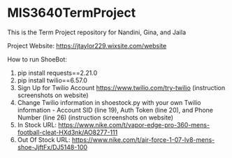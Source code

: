 # MIS3640TermProject
This is the Term Project repository for Nandini, Gina, and Jaila

Project Website:
https://jtaylor229.wixsite.com/website

How to run ShoeBot:
1. pip install requests==2.21.0
2. pip install twilio==6.57.0
3. Sign Up for Twilio Account https://www.twilio.com/try-twilio (instruction screenshots on website)
4. Change Twilio information in shoestock.py with your own Twilio information - Account SID (line 19), Auth Token (line 20), and Phone Number (line 26) (instruction screenshots on website)
5. In Stock URL: https://www.nike.com/t/vapor-edge-pro-360-mens-football-cleat-HXd3nk/AO8277-111
6. Out Of Stock URL: https://www.nike.com/t/air-force-1-07-lv8-mens-shoe-JjftFx/DJ5148-100